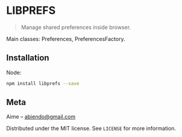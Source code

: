 # LIBPREFS
> Manage shared preferences inside browser.

Main classes: Preferences, PreferencesFactory.

## Installation

Node:

```sh
npm install libprefs --save
```

## Meta

Aime – abiendo@gmail.com

Distributed under the MIT license. See ``LICENSE`` for more information.